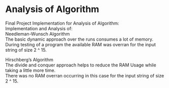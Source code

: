 # Analysis of Algorithm
Final Project Implementation for Analysis of Algorithm:\
Implementation and Analysis of:\
Needleman-Wunsch Algorithm\
    The basic dynamic approach over the runs consumes a lot of memory.\
    During testing of a program the available RAM was overran for the input string of size 2 ^ 15.
        

Hirschberg’s Algorithm\
    The divide and conquer approach helps to reduce the RAM Usage while taking a little more time.\
    There was no RAM overran occurring in this case for the input string of size 2 ^ 15.
